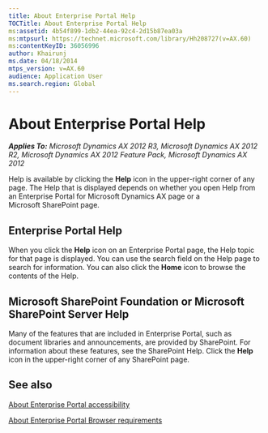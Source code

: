 ```yaml
---
title: About Enterprise Portal Help
TOCTitle: About Enterprise Portal Help
ms:assetid: 4b54f899-1db2-44ea-92c4-2d15b87ea03a
ms:mtpsurl: https://technet.microsoft.com/library/Hh208727(v=AX.60)
ms:contentKeyID: 36056996
author: Khairunj
ms.date: 04/18/2014
mtps_version: v=AX.60
audience: Application User
ms.search.region: Global
---
```


# About Enterprise Portal Help 


_**Applies To:** Microsoft Dynamics AX 2012 R3, Microsoft Dynamics AX 2012 R2, Microsoft Dynamics AX 2012 Feature Pack, Microsoft Dynamics AX 2012_

Help is available by clicking the **Help** icon in the upper-right corner of any page. The Help that is displayed depends on whether you open Help from an Enterprise Portal for Microsoft Dynamics AX page or a Microsoft SharePoint page.

## Enterprise Portal Help

When you click the **Help** icon on an Enterprise Portal page, the Help topic for that page is displayed. You can use the search field on the Help page to search for information. You can also click the **Home** icon to browse the contents of the Help.

## Microsoft SharePoint Foundation or Microsoft SharePoint Server Help

Many of the features that are included in Enterprise Portal, such as document libraries and announcements, are provided by SharePoint. For information about these features, see the SharePoint Help. Click the **Help** icon in the upper-right corner of any SharePoint page.

## See also

[About Enterprise Portal accessibility](about-enterprise-portal-accessibility.md)

[About Enterprise Portal Browser requirements](about-enterprise-portal-browser-requirements.md)

  


